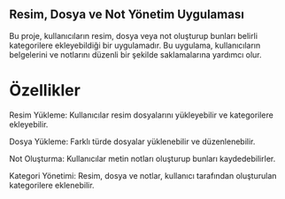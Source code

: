 ## Resim, Dosya ve Not Yönetim Uygulaması
Bu proje, kullanıcıların resim, dosya veya not oluşturup bunları belirli kategorilere ekleyebildiği bir uygulamadır. Bu uygulama, kullanıcıların belgelerini ve notlarını düzenli bir şekilde saklamalarına yardımcı olur.

# Özellikler
Resim Yükleme: Kullanıcılar resim dosyalarını yükleyebilir ve kategorilere ekleyebilir.

Dosya Yükleme: Farklı türde dosyalar yüklenebilir ve düzenlenebilir.

Not Oluşturma: Kullanıcılar metin notları oluşturup bunları kaydedebilirler.

Kategori Yönetimi: Resim, dosya ve notlar, kullanıcı tarafından oluşturulan kategorilere eklenebilir.

